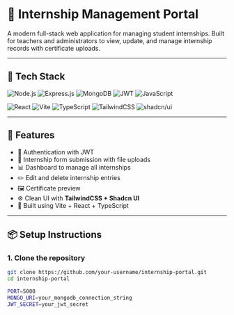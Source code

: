 # 🧠 Internship Management Portal

A modern full-stack web application for managing student internships. Built for teachers and administrators to view, update, and manage internship records with certificate uploads.

---

## 🚀 Tech Stack

![Node.js](https://img.shields.io/badge/Node.js-339933?style=for-the-badge&logo=nodedotjs&logoColor=white)
![Express.js](https://img.shields.io/badge/Express.js-000000?style=for-the-badge&logo=express&logoColor=white)
![MongoDB](https://img.shields.io/badge/MongoDB-47A248?style=for-the-badge&logo=mongodb&logoColor=white)
![JWT](https://img.shields.io/badge/JWT-000000?style=for-the-badge&logo=jsonwebtokens&logoColor=white)
![JavaScript](https://img.shields.io/badge/JavaScript-F7DF1E?style=for-the-badge&logo=javascript&logoColor=black)

![React](https://img.shields.io/badge/React-20232A?style=for-the-badge&logo=react&logoColor=61DAFB)
![Vite](https://img.shields.io/badge/Vite-646CFF?style=for-the-badge&logo=vite&logoColor=white)
![TypeScript](https://img.shields.io/badge/TypeScript-3178C6?style=for-the-badge&logo=typescript&logoColor=white)
![TailwindCSS](https://img.shields.io/badge/TailwindCSS-06B6D4?style=for-the-badge&logo=tailwindcss&logoColor=white)
![shadcn/ui](https://img.shields.io/badge/shadcn/ui-black?style=for-the-badge&logo=react&logoColor=white)

---

## 🧩 Features

- 🔐 Authentication with JWT
- 📄 Internship form submission with file uploads
- 📊 Dashboard to manage all internships
- ✏️ Edit and delete internship entries
- 🖼️ Certificate preview
- ⚙️ Clean UI with **TailwindCSS + Shadcn UI**
- 💨 Built using Vite + React + TypeScript

---

## 📦 Setup Instructions

### 1. Clone the repository

```bash
git clone https://github.com/your-username/internship-portal.git
cd internship-portal
```



```bash
PORT=5000
MONGO_URI=your_mongodb_connection_string
JWT_SECRET=your_jwt_secret
```
